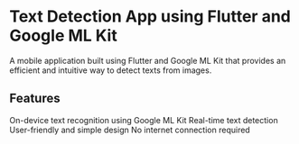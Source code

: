 <h1>Text Detection App using Flutter and Google ML Kit</h1>

A mobile application built using Flutter and Google ML Kit that provides an efficient and intuitive way to detect texts from images.

<h2>Features</h2>
On-device text recognition using Google ML Kit
Real-time text detection
User-friendly and simple design
No internet connection required

